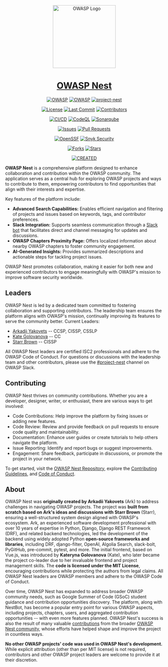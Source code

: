 <div align="center">

<img src="https://nest.owasp.org/img/owasp_icon_white_sm.png" alt="OWASP Logo" width="200" height="200">

# [OWASP Nest](https://nest.owasp.org/)

[![OWASP](https://img.shields.io/badge/Lab-blue?&label=owasp%20level&style=for-the-badge)](https://owasp.org/www-project-nest/) [![OWASP](https://img.shields.io/badge/Code-blue?label=OWASP%20Type&style=for-the-badge)](https://owasp.org/www-project-nest/) [![project-nest](https://img.shields.io/badge/%23project--nest-blue?label=OWASP%20Slack&logoColor=white&style=for-the-badge)](https://owasp.slack.com/messages/project-nest)

[![License](https://img.shields.io/github/license/owasp/nest?color=blue&label=License&style=for-the-badge)](https://github.com/OWASP/Nest/blob/main/LICENSE) [![Last Commit](https://img.shields.io/github/last-commit/owasp/nest/main?color=blue&style=for-the-badge&label=Last%20commit)](https://github.com/OWASP/Nest/commits/main/) [![Contributors](https://img.shields.io/github/contributors/owasp/nest?style=for-the-badge&label=Contributors&color=blue)](https://github.com/OWASP/Nest/graphs/contributors)

[![CI/CD](https://img.shields.io/github/actions/workflow/status/owasp/nest/run-ci-cd.yaml?branch=main&color=blue&label=Build&style=for-the-badge)](https://github.com/owasp/nest/actions/workflows/run-ci-cd.yaml?query=branch%3Amain) [![CodeQL](https://img.shields.io/github/actions/workflow/status/owasp/nest/run-code-ql.yaml?branch=main&color=blue&label=CodeQL&style=for-the-badge)](https://github.com/owasp/nest/actions/workflows/run-code-ql.yaml?query=branch%3Amain) [![Sonarqube](https://img.shields.io/sonar/quality_gate/OWASP_Nest?color=blue&server=https://sonarcloud.io&style=for-the-badge&label=Sonarqube)](https://sonarcloud.io/summary/new_code?id=OWASP_Nest&branch=main)

[![Issues](https://img.shields.io/github/issues/owasp/nest?color=blue&style=for-the-badge&label=Issues)](https://github.com/OWASP/Nest/issues) [![Pull Requests](https://img.shields.io/github/issues-pr/owasp/nest?color=blue&style=for-the-badge&label=Pull%20Requests)](https://github.com/OWASP/Nest/pulls)

[![OpenSSF](https://img.shields.io/badge/OpenSSF-84%25-blue?style=for-the-badge)](https://www.bestpractices.dev/projects/10174) [![Snyk Security](https://img.shields.io/badge/Snyk-Scanned-blue?style=for-the-badge)](https://snyk.io)

[![Forks](https://img.shields.io/github/forks/owasp/nest?style=for-the-badge&label=Forks)](https://github.com/OWASP/Nest/network/members) [![Stars](https://img.shields.io/github/stars/owasp/nest?style=for-the-badge&label=Stars)](https://github.com/OWASP/Nest/stargazers)

[![CREATED](https://img.shields.io/badge/created-aug,%202024-blue?style=for-the-badge)](https://github.com/OWASP/Nest/commit/2a213c2efcfc2f8889c2f1d330da0d2e6f649fc1)

</div>

**OWASP Nest** is a comprehensive platform designed to enhance collaboration and contribution within the OWASP community. The application serves as a central hub for exploring OWASP projects and ways to contribute to them, empowering contributors to find opportunities that align with their interests and expertise.

Key features of the platform include:

- **Advanced Search Capabilities:** Enables efficient navigation and filtering of projects and issues based on keywords, tags, and contributor preferences.
- **Slack Integration:** Supports seamless communication through a [Slack bot](https://owasp.slack.com/team/U07M1C4JASK) that facilitates direct and channel messaging for updates and discussions.
- **OWASP Chapters Proximity Page:** Offers localized information about nearby OWASP chapters to foster community engagement.
- **AI-Generated Insights:** Provides summarized descriptions and actionable steps for tackling project issues.

OWASP Nest promotes collaboration, making it easier for both new and experienced contributors to engage meaningfully with OWASP's mission to improve software security worldwide.

## Leaders

OWASP Nest is led by a dedicated team committed to fostering collaboration and supporting contributors. The leadership team ensures the platform aligns with OWASP's mission, continually improving its features to serve the community better.
Current Leaders:

- [Arkadii Yakovets](https://github.com/arkid15r/)  -- CCSP, CISSP, CSSLP
- [Kate Golovanova](https://github.com/kasya/) -- CC
- [Starr Brown](https://github.com/mamicidal/) -- CISSP

All OWASP Nest leaders are certified ISC2 professionals and adhere to the OWASP Code of Conduct.
For questions or discussions with the leadership team and other contributors, please use the [#project-nest](https://owasp.slack.com/archives/project-nest) channel on OWASP Slack.

## Contributing

OWASP Nest thrives on community contributions. Whether you are a developer, designer, writer, or enthusiast, there are various ways to get involved:

- Code Contributions: Help improve the platform by fixing issues or adding new features.
- Code Review: Review and provide feedback on pull requests to ensure code quality and maintainability.
- Documentation: Enhance user guides or create tutorials to help others navigate the platform.
- Issue Reporting: Identify and report bugs or suggest improvements.
- Engagement: Share feedback, participate in discussions, or promote the project in your network.

To get started, visit the [OWASP Nest Repository](https://github.com/OWASP/Nest), explore the [Contributing Guidelines](https://github.com/OWASP/Nest/blob/main/CONTRIBUTING.md), and [Code of Conduct](https://github.com/OWASP/Nest/blob/main/CODE_OF_CONDUCT.md).

## About

OWASP Nest was **originally created by Arkadii Yakovets** (Ark) to address challenges in navigating OWASP projects. The project was **built from scratch based on Ark's ideas and discussions with Starr Brown** (Starr), ensuring a well-structured system design aligned with OWASP's ecosystem. Ark, an experienced software development professional with over 10 years of expertise in Python, Django, Django REST Framework (DRF), and related backend technologies, led the development of the backend using widely adopted Python **open-source frameworks and libraries**, including DRF, django-filter, OpenAI, Algolia Search, slack-bolt, PyGitHub, pre-commit, pytest, and more. The initial frontend, based on Vue.js, was introduced by **Kateryna Golovanova** (Kate), who later became the project co-leader due to her invaluable frontend and project management skills. The **code is licensed under the MIT License**, encouraging contributions while protecting the authors from legal claims. All OWASP Nest leaders are OWASP members and adhere to the OWASP Code of Conduct.

Over time, OWASP Nest has expanded to address broader OWASP community needs, such as Google Summer of Code (GSoC) student guidance and contribution opportunities discovery. The platform, along with NestBot, has become a popular entry point for various OWASP aspects, including projects, chapters, users, and aggregated contribution opportunities -- with even more features planned. OWASP Nest's success is also the result of many valuable [contributions](https://github.com/OWASP/Nest/graphs/contributors) from the broader [OWASP Nest community](https://owasp.slack.com/archives/project-nest), whose efforts have helped shape and improve the project in countless ways.

**No other OWASP projects' code was used in OWASP Nest's development.** While explicit attribution (other than per MIT license) is not required, contributors and other OWASP project leaders are welcome to provide it at their discretion.
